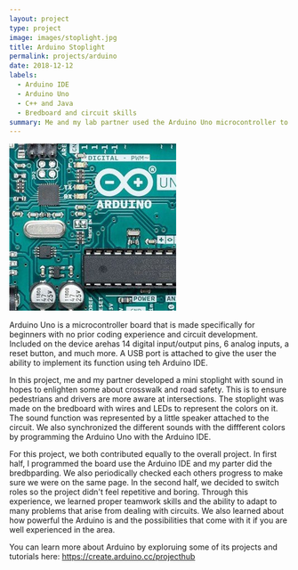 ```yaml
---
layout: project
type: project
image: images/stoplight.jpg
title: Arduino Stoplight
permalink: projects/arduino
date: 2018-12-12
labels:
  - Arduino IDE
  - Arduino Uno
  - C++ and Java
  - Bredboard and circuit skills
summary: Me and my lab partner used the Arduino Uno microcontroller to make a demo version of a stoplight equipped with a sound function.
---
```


<img class="ui medium right floated rounded image" src="/images/arduinoUno.jpg">

Arduino Uno is a microcontroller board that is made specifically for beginners with no prior coding experience and circuit development. Included on the device arehas 14 digital input/output pins, 6 analog inputs, a reset button, and much more. A USB port is attached to give the user the ability to implement its function using teh Arduino IDE.

In this project, me and my partner developed a mini stoplight with sound in hopes to enlighten some about crosswalk and road safety. This is to ensure pedestrians and drivers are more aware at intersections. The stoplight was made on the bredboard with wires and LEDs to represent the colors on it. The sound function was represented by a little speaker attached to the circuit. We also synchronized the different sounds with the diffferent colors by programming the Arduino Uno with the Arduino IDE.

For this project, we both contributed equally to the overall project. In first half, I programmed the board use the Arduino IDE and my parter did the bredbparding. We also periodically checked each others progress to make sure we were on the same page. In the second half, we decided to switch roles so the project didn't feel repetitive and boring. Through this experience, we learned proper teamwork skills and the ability to adapt to many problems that arise from dealing with circuits. We also learned about how powerful the Arduino is and the possibilities that come with it if you are well experienced in the area.

You can learn more about Arduino by exploruing some of its projects and tutorials here: https://create.arduino.cc/projecthub
